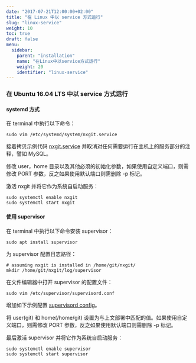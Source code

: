 ```yaml
---
date: "2017-07-21T12:00:00+02:00"
title: "在 Linux 中以 service 方式运行"
slug: "linux-service"
weight: 10
toc: true
draft: false
menu:
  sidebar:
    parent: "installation"
    name: "在Linux中以service方式运行"
    weight: 20
    identifier: "linux-service"
---
```


### 在 Ubuntu 16.04 LTS 中以 service 方式运行

#### systemd 方式

在 terminal 中执行以下命令：
```
sudo vim /etc/systemd/system/nxgit.service
```

接着拷贝示例代码 [nxgit.service](https://github.com/khulnasoft/nxgit/blob/master/contrib/systemd/nxgit.service) 并取消对任何需要运行在主机上的服务部分的注释，譬如 MySQL。

修改 user，home 目录以及其他必须的初始化参数，如果使用自定义端口，则需修改 PORT 参数，反之如果使用默认端口则需删除 -p 标记。

激活 nxgit 并将它作为系统自启动服务：
```
sudo systemctl enable nxgit
sudo systemctl start nxgit
```


#### 使用 supervisor

在 terminal 中执行以下命令安装 supervisor：
```
sudo apt install supervisor
```

为 supervisor 配置日志路径：
```
# assuming nxgit is installed in /home/git/nxgit/
mkdir /home/git/nxgit/log/supervisor
```

在文件编辑器中打开 supervisor 的配置文件：
```
sudo vim /etc/supervisor/supervisord.conf
```

增加如下示例配置
[supervisord config](https://github.com/khulnasoft/nxgit/blob/master/contrib/supervisor/nxgit)。

将 user(git) 和 home(/home/git) 设置为与上文部署中匹配的值。如果使用自定义端口，则需修改 PORT 参数，反之如果使用默认端口则需删除 -p 标记。

最后激活 supervisor 并将它作为系统自启动服务：
```
sudo systemctl enable supervisor
sudo systemctl start supervisor
```
